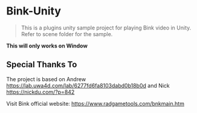 # Bink-Unity
 
> This is a plugins unity sample project for playing Bink video in Unity.
> Refer to scene folder for the sample.

**This will only works on Window**

## Special Thanks To

The project is based on 
Andrew
https://lab.uwa4d.com/lab/6277fd6fa8103dabd0b18b0d
and
Nick
https://nickdu.com/?p=842

Visit Bink official website: https://www.radgametools.com/bnkmain.htm
